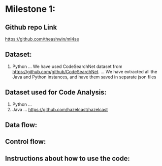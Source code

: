 
# Milestone 1:
## Github repo Link
https://github.com/theashwin/ml4se

## Dataset:
1. Python
... We have used CodeSearchNet dataset from https://github.com/github/CodeSearchNet. 
... We have extracted all the Java and Python instances, and have them saved in separate json files 

## Dataset used for Code Analysis:
1. Python
... 
2. Java
... https://github.com/hazelcast/hazelcast

## Data flow:
## Control flow:
## Instructions about how to use the code: 
